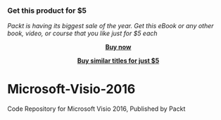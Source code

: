 
### Get this product for $5

<i>Packt is having its biggest sale of the year. Get this eBook or any other book, video, or course that you like just for $5 each</i>


<b><p align='center'>[Buy now](https://packt.link/9781839214608)</p></b>


<b><p align='center'>[Buy similar titles for just $5](https://subscription.packtpub.com/search)</p></b>


# Microsoft-Visio-2016
Code Repository for Microsoft Visio 2016, Published by Packt
